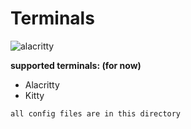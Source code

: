 # Terminals

![alacritty](https://cdn.discordapp.com/attachments/803974055485112350/804286882577252362/neofetch.png)

**supported terminals: (for now)**
- Alacritty
- Kitty
  
``all config files are in this directory``

